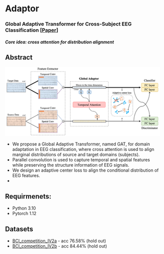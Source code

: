 # Adaptor
### Global Adaptive Transformer for Cross-Subject EEG Classification [[Paper](https://ieeexplore.ieee.org/document/9991178)]
##### Core idea: cross attention for distribution alignment

## Abstract
![Network Architecture](/Fig1.png)

- We propose a Global Adaptive Transformer, named GAT, for domain adaptation in EEG classification, where cross attention is used to align marginal distributions of source and target domains (subjects).
- Parallel convolution is used to capture temporal and spatial features while preserving the structure information of EEG signals.
- We design an adaptive center loss to align the conditional distribution of EEG features.
- 

## Requirmenets:
- Python 3.10
- Pytorch 1.12


## Datasets
- [BCI_competition_IV2a](https://www.bbci.de/competition/iv/) - acc 76.58% (hold out)
- [BCI_competition_IV2b](https://www.bbci.de/competition/iv/) - acc 84.44% (hold out)
<!-- - [SEED](https://bcmi.sjtu.edu.cn/home/seed/seed.html) - acc 95.30% (5-fold) -->


<!-- ## Citation
Hope this code can be useful. I would be very appreciate if you cite us in your paper. 😊
```
@article{song2023eeg,
  title = {{{EEG Conformer}}: {{Convolutional Transformer}} for {{EEG Decoding}} and {{Visualization}}},
  shorttitle = {{{EEG Conformer}}},
  author = {Song, Yonghao and Zheng, Qingqing and Liu, Bingchuan and Gao, Xiaorong},
  year = {2023},
  journal = {IEEE Transactions on Neural Systems and Rehabilitation Engineering},
  volume = {31},
  pages = {710--719},
  issn = {1558-0210},
  doi = {10.1109/TNSRE.2022.3230250}
}
```  -->

